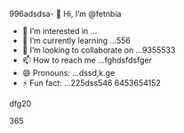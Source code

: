 996adsdsa- 👋 Hi, I’m @fetnbia
- 👀 I’m interested in ...
- 🌱 I’m currently learning ...556
- 💞️ I’m looking to collaborate on ...9355533
- 📫 How to reach me ...fghdsfdsfger
- 😄 Pronouns: ...dssd,k.ge
- ⚡ Fun fact: ...225dss546
6453654152
<!---54asds545
fetnbia/fetnbia is a ✨ special ✨ reposisdftory besdfcause its `README.md` 6262(this f543543ile) appears on your GitHub profile.
You can click the Preview link to take a look at yo53ur changes.653
--->dfg20
365
